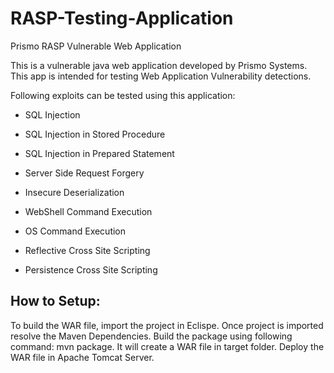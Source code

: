 # RASP-Testing-Application

Prismo RASP Vulnerable Web Application

This is a vulnerable java web application developed by Prismo Systems. This app is intended for testing Web Application Vulnerability detections. 

Following exploits can be tested using this application:

* SQL Injection

* SQL Injection in Stored Procedure

* SQL Injection in Prepared Statement

* Server Side Request Forgery

* Insecure Deserialization

* WebShell Command Execution

* OS Command Execution

* Reflective Cross Site Scripting

* Persistence Cross Site Scripting

How to Setup:
------------

 To build the WAR file, import the project in Eclispe. Once project is imported resolve the Maven Dependencies. Build the package using following command: mvn package. It will create a WAR file in target folder. Deploy the WAR file in Apache Tomcat Server.
